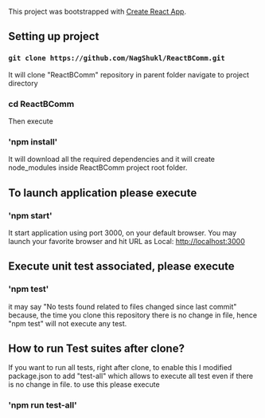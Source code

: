 This project was bootstrapped with [Create React App](https://github.com/facebook/create-react-app).

## Setting up project
### `git clone https://github.com/NagShukl/ReactBComm.git`
It will clone "ReactBComm" repository in parent folder
navigate to project directory
### cd ReactBComm
Then execute 
### 'npm install'
It will download all the required dependencies and it will create node_modules inside ReactBComm project root folder.

## To launch application please execute
### 'npm start'
It start application using port 3000, on your default browser.
You may launch your favorite browser and hit URL as 
  Local:            [http://localhost:3000](http://localhost:3000)

## Execute unit test associated, please execute 
### 'npm test'
it may say "No tests found related to files changed since last commit"
because, the time you clone this repository there is no change in file, hence "npm test" will not execute any test.

## How to run Test suites after clone?
If you want to run all tests, right after clone, to enable this
I modified package.json to add "test-all" which allows to execute all test even if there is no change in file.
to use this please execute 
### 'npm run test-all'

